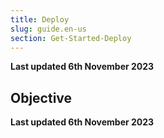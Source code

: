 ```yaml
---
title: Deploy
slug: guide.en-us
section: Get-Started-Deploy
---
```


**Last updated 6th November 2023**



## Objective  

**Last updated 6th November 2023**

